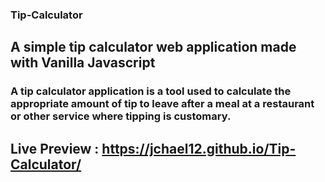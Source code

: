 ### Tip-Calculator
 ## A simple tip calculator web application made with Vanilla Javascript
 ### A tip calculator application is a tool used to calculate the appropriate amount of tip to leave after a meal at a restaurant or other service where tipping is customary.
 
## Live Preview : https://jchael12.github.io/Tip-Calculator/
